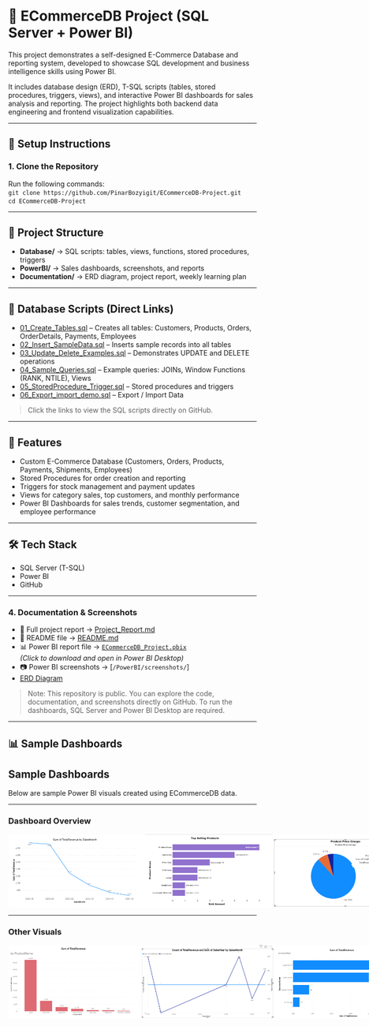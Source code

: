 # 🛒 ECommerceDB Project (SQL Server + Power BI)

This project demonstrates a self-designed E-Commerce Database and reporting system, 
developed to showcase SQL development and business intelligence skills using Power BI. 

It includes database design (ERD), T-SQL scripts (tables, stored procedures, triggers, views), 
and interactive Power BI dashboards for sales analysis and reporting. 
The project highlights both backend data engineering and frontend visualization capabilities.

---

## 🚀 Setup Instructions  
### 1. Clone the Repository  
Run the following commands:  
`git clone https://github.com/PinarBozyigit/ECommerceDB-Project.git`  
`cd ECommerceDB-Project`

---

## 📂 Project Structure

- **Database/** → SQL scripts: tables, views, functions, stored procedures, triggers  
- **PowerBI/** → Sales dashboards, screenshots, and reports  
- **Documentation/** → ERD diagram, project report, weekly learning plan  

---

## 📂 Database Scripts (Direct Links)

- [01_Create_Tables.sql](Database/01_Create_Tables.sql) – Creates all tables: Customers, Products, Orders, OrderDetails, Payments, Employees  
- [02_Insert_SampleData.sql](Database/02_Insert_SampleData.sql) – Inserts sample records into all tables  
- [03_Update_Delete_Examples.sql](Database/03_Update_Delete_Examples.sql) – Demonstrates UPDATE and DELETE operations  
- [04_Sample_Queries.sql](Database/04_Sample_Queries.sql) – Example queries: JOINs, Window Functions (RANK, NTILE), Views  
- [05_StoredProcedure_Trigger.sql](Database/05_StoredProcedure_Trigger.sql) – Stored procedures and triggers  
- [06_Export_import_demo.sql](Database/06_Export_import_demo.sql) – Export / Import Data
> Click the links to view the SQL scripts directly on GitHub.

---

## 🔹 Features

- Custom E-Commerce Database (Customers, Orders, Products, Payments, Shipments, Employees)  
- Stored Procedures for order creation and reporting  
- Triggers for stock management and payment updates  
- Views for category sales, top customers, and monthly performance  
- Power BI Dashboards for sales trends, customer segmentation, and employee performance  

---

## 🛠️ Tech Stack

- SQL Server (T-SQL)  
- Power BI  
- GitHub  

---

### 4. Documentation & Screenshots  
- 📄 Full project report → [Project_Report.md](Project_Report.md)  
- 📝 README file → [README.md](README.md)
- 📊 Power BI report file → [`ECommerceDB_Project.pbix`](PowerBI/ECommerceDB_Project.pbix)  
  *(Click to download and open in Power BI Desktop)*
- 📷 Power BI screenshots → [`/PowerBI/screenshots/`]
- [ERD Diagram](Documentation/ERD_Diagram.png)


> Note: This repository is public. You can explore the code, documentation, and screenshots directly on GitHub. To run the dashboards, SQL Server and Power BI Desktop are required.

---

## 📊 Sample Dashboards

## Sample Dashboards

Below are sample Power BI visuals created using ECommerceDB data.

---

### Dashboard Overview

<div style="display: flex; justify-content: space-between;">
  <img src="https://github.com/PinarBozyigit/ECommerceDB-Project/blob/main/PowerBI/screenshots/MonthlySalesTrend.png" width="300" height="150"/>
  <img src="https://github.com/PinarBozyigit/ECommerceDB-Project/blob/main/PowerBI/screenshots/TopSellingProducts.png" width="300" height="150"/>
  <img src="https://github.com/PinarBozyigit/ECommerceDB-Project/blob/main/PowerBI/screenshots/ProductPriceGroups.png" width="300" height="150"/>
</div>

---

### Other Visuals

<div style="display: flex; justify-content: space-between;">
  <img src="https://github.com/PinarBozyigit/ECommerceDB-Project/blob/main/PowerBI/screenshots/SumTotalAvenue.png" width="300" height="150"/>
  <img src="https://github.com/PinarBozyigit/ECommerceDB-Project/blob/main/PowerBI/screenshots/CountOfTotalRevenue.png" width="300" height="150"/>
  <img src="https://github.com/PinarBozyigit/ECommerceDB-Project/blob/main/PowerBI/screenshots/TopCustomersbyRevenue.png" width="300" height="150"/>
</div>





